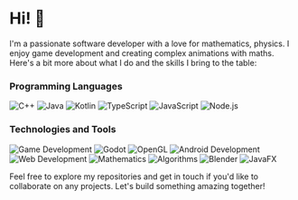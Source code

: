 # Hi! 👋 

I'm a passionate software developer with a love for mathematics, physics. I enjoy game development and creating complex animations with maths. Here's a bit more about what I do and the skills I bring to the table:

### Programming Languages
![C++](https://img.shields.io/badge/C++-00599C?style=flat-square&logo=c%2B%2B&logoColor=white)
![Java](https://img.shields.io/badge/Java-007396?style=flat-square&logo=java&logoColor=white)
![Kotlin](https://img.shields.io/badge/Kotlin-0095D5?style=flat-square&logo=kotlin&logoColor=white)
![TypeScript](https://img.shields.io/badge/TypeScript-007ACC?style=flat-square&logo=typescript&logoColor=white)
![JavaScript](https://img.shields.io/badge/JavaScript-F7DF1E?style=flat-square&logo=javascript&logoColor=black)
![Node.js](https://img.shields.io/badge/Node.js-339933?style=flat-square&logo=node.js&logoColor=white)

### Technologies and Tools
![Game Development](https://img.shields.io/badge/Game%20Development-8C52FF?style=flat-square&logo=unity&logoColor=white)
![Godot](https://img.shields.io/badge/Godot-478CBF?style=flat-square&logo=godot-engine&logoColor=white)
![OpenGL](https://img.shields.io/badge/OpenGL-5586A4?style=flat-square&logo=opengl&logoColor=white)
![Android Development](https://img.shields.io/badge/Android%20Development-3DDC84?style=flat-square&logo=android&logoColor=white)
![Web Development](https://img.shields.io/badge/Web%20Development-4285F4?style=flat-square&logo=google-chrome&logoColor=white)
![Mathematics](https://img.shields.io/badge/Mathematics-FFD700?style=flat-square&logo=mathematica&logoColor=white)
![Algorithms](https://img.shields.io/badge/Algorithms-FF6F00?style=flat-square&logo=algolia&logoColor=white)
![Blender](https://img.shields.io/badge/Blender-F5792A?style=flat-square&logo=blender&logoColor=white)
![JavaFX](https://img.shields.io/badge/JavaFX-2F8F9D?style=flat-square&logo=java&logoColor=white)

Feel free to explore my repositories and get in touch if you'd like to collaborate on any projects. Let's build something amazing together!
